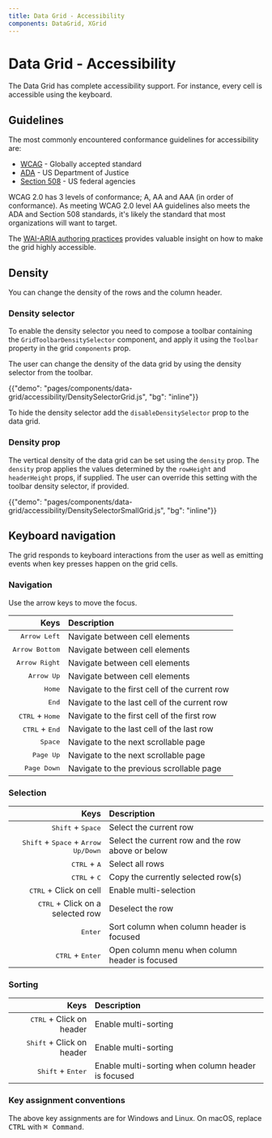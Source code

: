 ```yaml
---
title: Data Grid - Accessibility
components: DataGrid, XGrid
---
```


# Data Grid - Accessibility

<p class="description">The Data Grid has complete accessibility support. For instance, every cell is accessible using the keyboard.</p>

## Guidelines

The most commonly encountered conformance guidelines for accessibility are:

- [WCAG](https://www.w3.org/WAI/standards-guidelines/wcag/) - Globally accepted standard
- [ADA](https://www.ada.gov/) - US Department of Justice
- [Section 508](https://www.section508.gov/) - US federal agencies

WCAG 2.0 has 3 levels of conformance; A, AA and AAA (in order of conformance).
As meeting WCAG 2.0 level AA guidelines also meets the ADA and Section 508 standards, it's likely the standard that most organizations will want to target.

The [WAI-ARIA authoring practices](https://www.w3.org/TR/wai-aria-practices/#grid) provides valuable insight on how to make the grid highly accessible.

## Density

You can change the density of the rows and the column header.

### Density selector

To enable the density selector you need to compose a toolbar containing the `GridToolbarDensitySelector` component, and apply it using the `Toolbar` property in the grid `components` prop.

The user can change the density of the data grid by using the density selector from the toolbar.

{{"demo": "pages/components/data-grid/accessibility/DensitySelectorGrid.js", "bg": "inline"}}

To hide the density selector add the `disableDensitySelector` prop to the data grid.

### Density prop

The vertical density of the data grid can be set using the `density` prop. The `density` prop applies the values determined by the `rowHeight` and `headerHeight` props, if supplied. The user can override this setting with the toolbar density selector, if provided.

{{"demo": "pages/components/data-grid/accessibility/DensitySelectorSmallGrid.js", "bg": "inline"}}

## Keyboard navigation

The grid responds to keyboard interactions from the user as well as emitting events when key presses happen on the grid cells.

### Navigation

Use the arrow keys to move the focus.

|                                                      Keys | Description                                   |
| --------------------------------------------------------: | :-------------------------------------------- |
|                         <kbd class="key">Arrow Left</kbd> | Navigate between cell elements                |
|                       <kbd class="key">Arrow Bottom</kbd> | Navigate between cell elements                |
|                        <kbd class="key">Arrow Right</kbd> | Navigate between cell elements                |
|                           <kbd class="key">Arrow Up</kbd> | Navigate between cell elements                |
|                               <kbd class="key">Home</kbd> | Navigate to the first cell of the current row |
|                                <kbd class="key">End</kbd> | Navigate to the last cell of the current row  |
| <kbd class="key">CTRL</kbd> + <kbd class="key">Home</kbd> | Navigate to the first cell of the first row   |
|  <kbd class="key">CTRL</kbd> + <kbd class="key">End</kbd> | Navigate to the last cell of the last row     |
|                              <kbd class="key">Space</kbd> | Navigate to the next scrollable page          |
|                            <kbd class="key">Page Up</kbd> | Navigate to the next scrollable page          |
|                          <kbd class="key">Page Down</kbd> | Navigate to the previous scrollable page      |

### Selection

|                                                                                               Keys | Description                                       |
| -------------------------------------------------------------------------------------------------: | :------------------------------------------------ |
|                                        <kbd class="key">Shift</kbd> + <kbd class="key">Space</kbd> | Select the current row                            |
| <kbd class="key">Shift</kbd> + <kbd class="key">Space</kbd> + <kbd class="key">Arrow Up/Down</kbd> | Select the current row and the row above or below |
|                                             <kbd class="key">CTRL</kbd> + <kbd class="key">A</kbd> | Select all rows                                   |
|                                             <kbd class="key">CTRL</kbd> + <kbd class="key">C</kbd> | Copy the currently selected row(s)                |
|                                                        <kbd class="key">CTRL</kbd> + Click on cell | Enable multi-selection                            |
|                                              <kbd class="key">CTRL</kbd> + Click on a selected row | Deselect the row                                  |
|                                                                       <kbd class="key">Enter</kbd> | Sort column when column header is focused         |
|                                         <kbd class="key">CTRL</kbd> + <kbd class="key">Enter</kbd> | Open column menu when column header is focused    |

### Sorting

|                                                        Keys | Description                                        |
| ----------------------------------------------------------: | :------------------------------------------------- |
|               <kbd class="key">CTRL</kbd> + Click on header | Enable multi-sorting                               |
|              <kbd class="key">Shift</kbd> + Click on header | Enable multi-sorting                               |
| <kbd class="key">Shift</kbd> + <kbd class="key">Enter</kbd> | Enable multi-sorting when column header is focused |

### Key assignment conventions

The above key assignments are for Windows and Linux.
On macOS, replace <kbd class="key">CTRL</kbd> with <kbd class="key">⌘ Command</kbd>.
